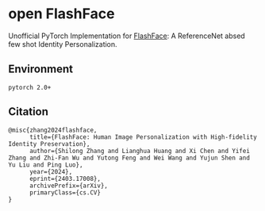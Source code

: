 # open FlashFace
Unofficial PyTorch Implementation for [FlashFace](https://arxiv.org/abs/2403.17008): A ReferenceNet absed few shot Identity Personalization.


## Environment
```
pytorch 2.0+
```

## Citation
```
@misc{zhang2024flashface,
      title={FlashFace: Human Image Personalization with High-fidelity Identity Preservation}, 
      author={Shilong Zhang and Lianghua Huang and Xi Chen and Yifei Zhang and Zhi-Fan Wu and Yutong Feng and Wei Wang and Yujun Shen and Yu Liu and Ping Luo},
      year={2024},
      eprint={2403.17008},
      archivePrefix={arXiv},
      primaryClass={cs.CV}
}
```
